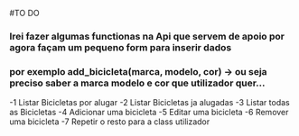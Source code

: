 #TO DO

### Irei fazer algumas functionas na Api que servem de apoio por agora façam um pequeno form para inserir dados
### por exemplo add_bicicleta(marca, modelo, cor) -> ou seja preciso saber a marca modelo e cor que utilizador quer...
-1 Listar Bicicletas por alugar
-2 Listar Bicicletas ja alugadas
-3 Listar todas as Bicicletas
-4 Adicionar uma bicicleta
-5 Editar uma bicicleta
-6 Remover uma bicicleta
-7 Repetir o resto para a class utilizador